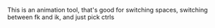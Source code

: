 This is an animation tool, that's good for switching spaces, switching between fk and ik, and just pick ctrls




